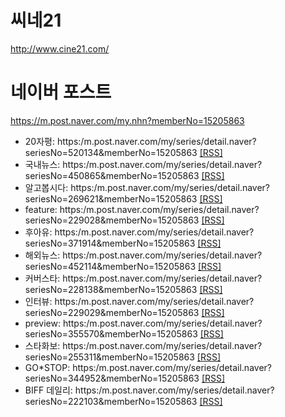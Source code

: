 # 씨네21
http://www.cine21.com/

# 네이버 포스트
https://m.post.naver.com/my.nhn?memberNo=15205863
 - 20자평: https:/m.post.naver.com/my/series/detail.naver?seriesNo=520134&memberNo=15205863 [[RSS]](https:/moviecord.github.io/cine21/naverpost_cine21_review.xml)  
 - 국내뉴스: https:/m.post.naver.com/my/series/detail.naver?seriesNo=450865&memberNo=15205863 [[RSS]](https:/moviecord.github.io/cine21/naverpost_cine21_news.xml)  
 - 알고봅시다: https:/m.post.naver.com/my/series/detail.naver?seriesNo=269621&memberNo=15205863 [[RSS]](https:/moviecord.github.io/cine21/naverpost_cine21_view.xml)  
 - feature: https:/m.post.naver.com/my/series/detail.naver?seriesNo=229028&memberNo=15205863 [[RSS]](https:/moviecord.github.io/cine21/naverpost_cine21_feature.xml)  
 - 후아유: https:/m.post.naver.com/my/series/detail.naver?seriesNo=371914&memberNo=15205863 [[RSS]](https:/moviecord.github.io/cine21/naverpost_cine21_whoareyou.xml)  
 - 해외뉴스: https:/m.post.naver.com/my/series/detail.naver?seriesNo=452114&memberNo=15205863 [[RSS]](https:/moviecord.github.io/cine21/naverpost_cine21_foreignnews.xml)  
 - 커버스타: https:/m.post.naver.com/my/series/detail.naver?seriesNo=228138&memberNo=15205863 [[RSS]](https:/moviecord.github.io/cine21/naverpost_cine21_coverstar.xml)  
 - 인터뷰: https:/m.post.naver.com/my/series/detail.naver?seriesNo=229029&memberNo=15205863 [[RSS]](https:/moviecord.github.io/cine21/naverpost_cine21_interview.xml)  
 - preview: https:/m.post.naver.com/my/series/detail.naver?seriesNo=355570&memberNo=15205863 [[RSS]](https:/moviecord.github.io/cine21/naverpost_cine21_preview.xml)  
 - 스타화보: https:/m.post.naver.com/my/series/detail.naver?seriesNo=255311&memberNo=15205863 [[RSS]](https:/moviecord.github.io/cine21/naverpost_cine21_photoshoot.xml)  
 - GO\*STOP: https:/m.post.naver.com/my/series/detail.naver?seriesNo=344952&memberNo=15205863 [[RSS]](https:/moviecord.github.io/cine21/naverpost_cine21_gostop.xml)  
 - BIFF 데일리: https:/m.post.naver.com/my/series/detail.naver?seriesNo=222103&memberNo=15205863  [[RSS]](https:/moviecord.github.io/cine21/naverpost_cine21_biff.xml)  

